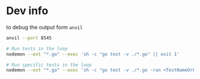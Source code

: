 # Dev info

to debug the output form `anvil`

```bash
anvil --port 8545

# Run tests in the loop
nodemon --ext "*.go" --exec 'sh -c "go test -v ./*.go" || exit 1'

# Run specific tests in the loop
nodemon --ext "*.go" --exec 'sh -c "go test -v ./*.go -run <TestNameOrFilter>" || exit 1'
```

